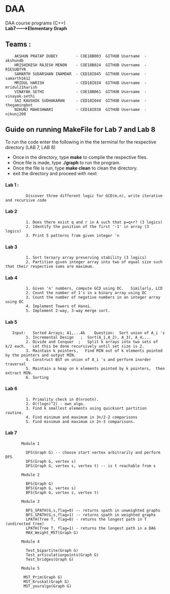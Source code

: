 # DAA
DAA course programs (C++)  
**Lab7--->Elementary Graph**
## Teams :
        AKSHUN PRATAP DUBEY        - COE18B003  GITHUB Username  - akshundb  
        HRISHIKESH RAJESH MENON    - COE18B024  GITHUB Username  - RIESUBTYR  
        SAMARTH SUDARSHAN INAMDAR  - CED18I045  GITHUB Username  - samarth1612  
        MRIDUL HARISH              - CED18I034  GITHUB Username  - mridul21harish  
        VINAYAK SETHI              - COE18B061  GITHUB Username  - vinayak-sethi  
        SAI KAUSHIK SUDHAKARAN     - CED18I044  GITHUB Username  - thegamingbot  
        NIKUNJ MAHESHWARI          - CED18I038  GITHUB Username  - nikunj200 

## Guide on running MakeFile for Lab 7 and Lab 8
 To run the code enter the following in the the terminal for the respective directory (LAB 7, LAB 8)
 

* Once in the directory, type **make** to compile the respective files.
* Once file is made, type **./graph** to run the program.
* Once the file is run, type **make clean** to clean the directory.
* exit the directory and proceed with next
 
 
#### Lab 1 :
``` 
         Discover three different logic for GCD(m,n), write iterative and recursive code
```
#### Lab 2
```
         1. Does there exist q and r in A such that p=q+r? (3 logics)            
         2. Identify the position of the first '-1' in array (3 logics)
         3. Print 5 patterns from given integer 'n
```
#### Lab 3
```
         1. Sort ternary array preserving stability (3 logics)
         2. Partition given integer array into two of equal size such that their respective sums are maximum.
```
#### Lab 4
```
         1. Given 'n' numbers, compute GCD using DC.   Similarly, LCD
         2. Count the number of 1's in a binary array using DC
         3. Count the number of negative numbers in an integer array using DC
         4. Implement Towers of Hanoi.
         5. Implement 2-way, 3-way merge sort.    
```
#### Lab 5
```
   Input:   Sorted Arrays; A1,...Ak    Question:  Sort union of A_i 's
         1. Incremental Design   ;  Sort(A_1,A_2), A_3), A_4,...
         2. Divide and Conquer  ;   Split k arrays into two sets of k/2 each.   Let this be done recursively until set size is 2.       
         3. Maintain k pointers,   Find MIN out of k elements pointed by the pointers and output MIN.
         4. Construct BST on union of A_i 's and perform inorder traversal
         5. Maintain a heap on k elements pointed by k pointers,  then extract MIN.
         6. Sorting 
```
#### Lab 6
```
         1. Primality check in O(nrootn).
         2. O((logn)^2) - own algo.
         3. Find k smallest elements using quicksort partition routine.
         4. Find minimum and maximum in 3n/2-2 comparisons
         5. Find minimum and maximum in 2n-3 comparisons.
```
#### Lab 7
```
       Module 1

         DFS(Graph G) -- choose start vertex arbitrarily and perform DFS
         DFS(Graph G, vertex s)
         DFS(Graph G, vertex s, vertex t) -- is t reachable from s

       Module 2

         BFS(Graph G)
         BFS(Graph G, vertex s)
         BFS(Graph G, vertex s, vertex t)

       Module 3
       
         BFS_SPATH(G,s,flag=0) -- returns spath in unweighted graphs
         BFS_SPATH(G,s,flag=1) -- returns spath in weighted graphs
         LPATH(Tree T, flag=0) - returns the longest path in T (undirected tree)
         LPATH(Tree T, flag=1) - returns the longest path in a DAG
         MAX_Weight_MST(Graph G)

       Module 4
      
         Test_bipartite(Graph G)
         Test_articulationpoints(Graph G)
         Test_bridges(Graph G)

       Module 5

        MST_Prim(Graph G)
        MST_Kruskal(Graph G)
        MST_youralgo(Graph G)
